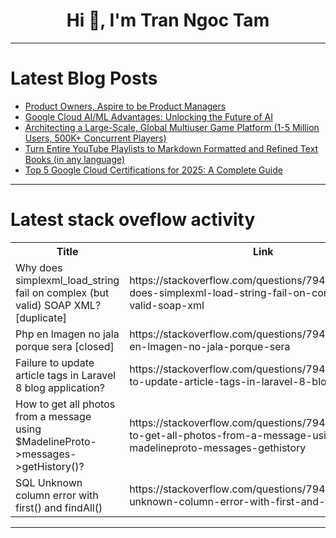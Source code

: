 <h1 align="center">Hi 👋, I'm Tran Ngoc Tam</h1>

---

# Latest Blog Posts 
<!-- BLOG-POST-LIST:START -->
- [Product Owners, Aspire to be Product Managers](https://dev.to/edensoftlabs/product-owners-aspire-to-be-product-managers-25no)
- [Google Cloud AI/ML Advantages: Unlocking the Future of AI](https://dev.to/rohan_jee_085655230/google-cloud-aiml-advantages-unlocking-the-future-of-ai-1bp3)
- [Architecting a Large-Scale, Global Multiuser Game Platform &lpar;1-5 Million Users, 500K+ Concurrent Players&rpar;](https://dev.to/nsomara/architecting-a-large-scale-global-multiuser-game-platform-1-5-million-users-500k-concurrent-288a)
- [Turn Entire YouTube Playlists to Markdown Formatted and Refined Text Books &lpar;in any language&rpar;](https://dev.to/ebriz/turn-entire-youtube-playlists-to-markdown-formatted-and-refined-text-books-in-any-language-3m86)
- [Top 5 Google Cloud Certifications for 2025: A Complete Guide](https://dev.to/rohan_jee_085655230/top-5-google-cloud-certifications-for-2025-a-complete-guide-1ob6)
<!-- BLOG-POST-LIST:END -->

---

# Latest stack oveflow activity
<table>
  <tr><th>Title</th><th>Link</th></tr>
  <!-- STACKOVERFLOW:START --><tr><td>Why does simplexml_load_string fail on complex &lpar;but valid&rpar; SOAP XML? [duplicate]</td><td>https://stackoverflow.com/questions/79440338/why-does-simplexml-load-string-fail-on-complex-but-valid-soap-xml</td></tr><tr><td>Php en lmagen no jala porque sera [closed]</td><td>https://stackoverflow.com/questions/79440314/php-en-lmagen-no-jala-porque-sera</td></tr><tr><td>Failure to update article tags in Laravel 8 blog application?</td><td>https://stackoverflow.com/questions/79440167/failure-to-update-article-tags-in-laravel-8-blog-application</td></tr><tr><td>How to get all photos from a message using $MadelineProto-&gt;messages-&gt;getHistory&lpar;&rpar;?</td><td>https://stackoverflow.com/questions/79440078/how-to-get-all-photos-from-a-message-using-madelineproto-messages-gethistory</td></tr><tr><td>SQL Unknown column error with first&lpar;&rpar; and findAll&lpar;&rpar;</td><td>https://stackoverflow.com/questions/79439966/sql-unknown-column-error-with-first-and-findall</td></tr><!-- STACKOVERFLOW:END -->
</table>

---


